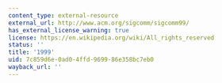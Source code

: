 ```yaml
---
content_type: external-resource
external_url: http://www.acm.org/sigcomm/sigcomm99/
has_external_license_warning: true
license: https://en.wikipedia.org/wiki/All_rights_reserved
status: ''
title: '1999'
uid: 7c859d6e-0ad0-4ffd-9699-86e358bc7eb0
wayback_url: ''
---
```

